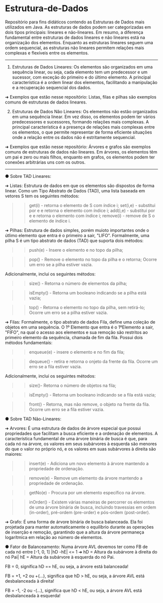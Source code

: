 # Estrutura-de-Dados
Repositório para fins didáticos contendo as Estruturas de Dados mais utilizados em Java. 
As estruturas de dados podem ser categorizadas em dois tipos principais: lineares e não-lineares. Em resumo, a diferença fundamental entre estruturas de dados lineares e não lineares está na organização dos elementos. Enquanto as estruturas lineares seguem uma ordem sequencial, as estruturas não lineares permitem relações mais complexas e flexíveis entre os elementos.

-------------------------------------------------------------------------------------------------
1. Estruturas de Dados Lineares: Os elementos são organizados em uma sequência linear, ou seja, cada elemento tem um predecessor e um sucessor, com exceção do primeiro e do último elemento. A principal característica é a ordem linear dos elementos, facilitando a manipulação e a recuperação sequencial dos dados.

➜ Exemplos que estão nesse repositório: Listas, filas e pilhas são exemplos comuns de estruturas de dados lineares.


2. Estruturas de Dados Não Lineares: Os elementos não estão organizados em uma sequência linear. Em vez disso, os elementos podem ter vários predecessores e sucessores, formando relações mais complexas. A principal característica é a presença de relações mais complexas entre os elementos, o que permite representar de forma eficiente situações onde a relação entre os dados não é estritamente sequencial.

➜ Exemplos que estão nesse repositório: Árvores e grafos são exemplos comuns de estruturas de dados não lineares. Em árvores, os elementos têm um pai e zero ou mais filhos, enquanto em grafos, os elementos podem ter conexões arbitrárias uns com os outros.

-------------------------------------------------------------------------------------------------

● Sobre TAD Lineares:

➔ Listas:
Estrutura de dados em que os elementos são dispostos de forma linear.
Como um Tipo Abstrato de Dados (TAD), uma lista baseada em vetores S tem os seguintes métodos:

>> get(i) - retorna o elemento de S com índice i;
>> set(i,e) - substitui por e e retorna o elemento com índice i;
>> add(i,e) - substitui por e e retorna o elemento com índice i;
>> remove(i) - remove de S o elemento de índice i.


➔ Pilhas:
Estrutura de dados simples, porém muioto importantes onde o útlimo elemento que entra é o primeiro a sair, "LIFO". Formalmente, uma pilha S é um tipo abstrato de dados (TAD) que suporta dois métodos:

>> push(e) - Insere o elemento e no topo da pilha;

>> pop() - Remove o elemento no topo da pilha e o retorna; Ocorre um erro se a pilha estiver vazia.

Adicionalmente, inclui os seguintes métodos:

>> size() - Retorna o número de elementos da pilha;

>> isEmpty() - Retorna um booleano indicando se a pilha está vazia;

>> top() - Retorna o elemento no topo da pilha, sem retirá-lo; Ocorre um erro se a pilha estiver vazia.


➔ Filas:
Formalmente, o tipo abstrato de dados Fila, define uma coleção de objetos em uma sequência. O 1º Elemento que entra é o 1ºElemento a sair, "FIFO", na qual o acesso aos elementos e sua remoção são restritos ao primeiro elemento da sequência, chamada de fim da fila. Possui dois métodos fundamentais:

>> enqueue(e) - insere o elemento e no fim da fila;

>> dequeue() - retira e retorna o onjeto da frente da fila. Ocorre um erro se a fila estiver vazia.

Adicionalmente, inclui os seguintes métodos:

>> size()-  Retorna o número de objetos na fila;

>> isEmpty() - Retorna um booleano indicando se a fila está vazia;

>> front() - Retorna, mas não remove, o objeto na frente da fila. Ocorre um erro se a fila estiver vazia.




● Sobre TAD Não-Lineares:

➔ Arvores:
É uma estrutura de dados de árvore especial que possui propriedades que facilitam a busca eficiente e a ordenação de elementos. A característica fundamental de uma árvore binária de busca é que, para cada nó na árvore, os valores em seus subárvores à esquerda são menores do que o valor no próprio nó, e os valores em suas subárvores à direita são maiores:

>> insert(e) - Adiciona um novo elemento à árvore mantendo a propriedade de ordenação.

>> remove(e) - Remove um elemento da árvore mantendo a propriedade de ordenação.

>> getNo(e) - Procura por um elemento específico na árvore.

>> inOrder() - Existem várias maneiras de percorrer os elementos de uma árvore binária de busca, incluindo travessias em ordem (in-order), pré-ordem (pre-order) e pós-ordem (post-order).


➔ Grafo:
É uma forma de árvore binária de busca balanceada. Ela foi projetada para manter automaticamente o equilíbrio durante as operações de inserção e remoção, garantindo que a altura da árvore permaneça logarítmica em relação ao número de elementos. 

● Fator de Balanceamento: Numa árvore AVL devemos ter como FB de cada nó entre [-1, 0, 1]
|hD -hE| <= 1  ➜  hD = Altura da subárvore à direita do nó Pai| hE = Altura da subárvore à esquerda do nó Pai.

FB = 0, significa hD == hE, ou seja, a árvore está balanceada!

FB = +1, +2 ou +(...), significa que hD > hE, ou seja, a árvore AVL está desbalanceada à direita!

FB = -1, -2 ou -(...), significa que hD < hE, ou seja, a árvore AVL está desbalanceada à esquerda!

